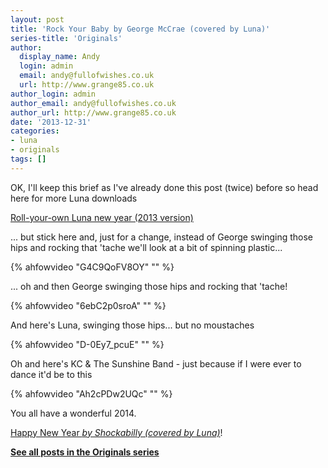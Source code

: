 ```yaml
---
layout: post
title: 'Rock Your Baby by George McCrae (covered by Luna)'
series-title: 'Originals'
author:
  display_name: Andy
  login: admin
  email: andy@fullofwishes.co.uk
  url: http://www.grange85.co.uk
author_login: admin
author_email: andy@fullofwishes.co.uk
author_url: http://www.grange85.co.uk
date: '2013-12-31'
categories:
- luna
- originals
tags: []
---
```

<p>OK, I'll keep this brief as I've already done this post (twice) before so head here for more Luna downloads</p>
<p><a href="/2012/12/31/roll-your-own-luna-new-year-2013-version/" title="Roll your own Luna new year (2013 version)">Roll-your-own Luna new year (2013 version)</a></p>
<p>... but stick here and, just for a change, instead of George swinging those hips and rocking that 'tache we'll look at a bit of spinning plastic...</p>
{% ahfowvideo "G4C9QoFV8OY" "" %}
<p>... oh and then George swinging those hips and rocking that 'tache!</p>
{% ahfowvideo "6ebC2p0sroA" "" %}
<p>And here's Luna, swinging those hips... but no moustaches</p>
{% ahfowvideo "D-0Ey7_pcuE" "" %}
<p>Oh and here's KC & The Sunshine Band - just because if I were ever to dance it'd be to this</p>
{% ahfowvideo "Ah2cPDw2UQc" "" %}
<p>You all have a wonderful 2014.</p>
<p><a href="/2013/07/17/originals-happy-new-year-by-shockabilly-covered-by-luna/" title="Originals: Happy New Year by Shockabilly (covered by Luna)">Happy New Year <em>by Shockabilly (covered by Luna)</em></a>!</p>
<p><strong><a href="/category/originals/" title="List: Originals">See all posts in the Originals series</a></strong></p>
